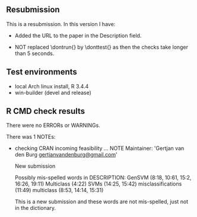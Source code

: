 ## Resubmission
This is a resubmission. In this version I have:

* Added the URL to the paper in the Description field.

* NOT replaced \dontrun{} by \donttest{} as then the checks take longer than 5 
  seconds.

## Test environments
* local Arch linux install, R 3.4.4
* win-builder (devel and release)

## R CMD check results
There were no ERRORs or WARNINGs.

There was 1 NOTEs:

* checking CRAN incoming feasibility ... NOTE
  Maintainer: 'Gertjan van den Burg <gertjanvandenburg@gmail.com>'

  New submission

  Possibly mis-spelled words in DESCRIPTION:
    GenSVM (8:18, 10:61, 15:2, 16:26, 19:11)
    Multiclass (4:22)
    SVMs (14:25, 15:42)
    misclassifications (11:49)
    multiclass (8:53, 14:14, 15:31)


  This is a new submission and these words are not mis-spelled, just not in 
  the dictionary.
